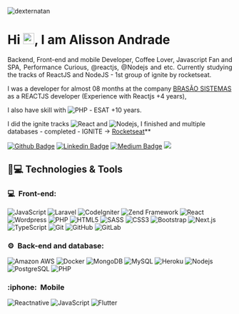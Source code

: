<p align="left"><img src="https://komarev.com/ghpvc/?username=alissonandrade2020" alt="dexternatan" /></p>


<h1 align = "justify"> Hi <img src="https://media.giphy.com/media/hvRJCLFzcasrR4ia7z/giphy.gif" width="25px" height="25px">, I am Alisson Andrade</h1>
<p align = "justify">Backend, Front-end and mobile Developer, Coffee Lover, Javascript Fan and SPA, Performance Curious, @reactjs, @Nodejs and etc. Currently studying the tracks of ReactJS and NodeJS - 1st group of ignite by rocketseat.</p>

I was a developer for almost 08 months at the company [BRASÃO SISTEMAS](https://brasaosistemas.com.br/) as a REACTJS developer (Experience with Reactjs +4 years),

I also have skill with ![PHP](https://img.shields.io/badge/-PHP-blue?style=flat-square&logo=php) - ESAT +10 years.

I did the ignite tracks ![React](https://img.shields.io/badge/-React-black?style=flat-square&logo=react) and ![Nodejs](https://img.shields.io/badge/-Nodejs-yellow?style=flat-square&logo=Node.js), I finished and multiple databases - completed - IGNITE -> [Rocketseat](https://app.rocketseat.com.br/me/alissondeandradearaujo)**

[![Github Badge](https://img.shields.io/badge/-Github-000?style=flat-square&logo=Github&logoColor=white&link=https://github.com/fagnerpsantos)](https://github.com/alissonandrade2020/)
[![Linkedin Badge](https://img.shields.io/badge/-LinkedIn-blue?style=flat-square&logo=Linkedin&logoColor=white&link=https://www.linkedin.com/in/fagnerpsantos/)](https://www.linkedin.com/in/alisson-de-andrade-ara%C3%BAjo-160224190/)
[![Medium Badge](https://img.shields.io/badge/-@alissonandrade-03a57a?style=flat-square&labelColor=000000&logo=Medium&link=https://medium.com/@alissonandrade/)](http://alissondeandradearaujo.000webhostapp.com/)
[![](https://img.shields.io/badge/-Discord-5276f2)](https://discord.com/users/alissondeandradearaujo)

## 🚀💻 Technologies & Tools

<h3>💻 &nbsp;Front-end:</h3>

![JavaScript](https://img.shields.io/badge/-JavaScript-black?style=flat-square&logo=javascript)
![Laravel](https://img.shields.io/badge/-Laravel-red?style=flat-square&logo=Laravel)
![CodeIgniter](https://img.shields.io/badge/-CodeIgniter-orange?style=flat-square&logo=CodeIgniter)
![Zend Framework](https://img.shields.io/badge/-ZendFramework-green?style=flat-square&logo=ZendFramework)
![React](https://img.shields.io/badge/-React-black?style=flat-square&logo=react)
![Wordpress](https://img.shields.io/badge/-Wordpress-333333?style=flat&logo=wordpress)
![PHP](https://img.shields.io/badge/-PHP-blue?style=flat-square&logo=php)
![HTML5](https://img.shields.io/badge/-HTML5-E34F26?style=flat-square&logo=html5&logoColor=white)
![SASS](https://img.shields.io/badge/-SASS-pink?style=pink-square&logo=sass)
![CSS3](https://img.shields.io/badge/-CSS3-1572B6?style=flat-square&logo=css3)
![Bootstrap](https://img.shields.io/badge/-Bootstrap-563D7C?style=flat-square&logo=bootstrap)
![Next.js](https://img.shields.io/badge/-Next.js-333333?style=flat&logo=Next.js)
![TypeScript](https://img.shields.io/badge/-TypeScript-007ACC?style=flat-square&logo=typescript)
![Git](https://img.shields.io/badge/-Git-black?style=flat-square&logo=git)
![GitHub](https://img.shields.io/badge/-GitHub-181717?style=flat-square&logo=github)
![GitLab](https://img.shields.io/badge/-GitLab-FCA121?style=flat-square&logo=gitlab)

<h3>⚙️ &nbsp;Back-end and database:</h3>

![Amazon AWS](https://img.shields.io/badge/Amazon%20AWS-232F3E?style=flat-square&logo=amazon-aws)
![Docker](https://img.shields.io/badge/-Docker-black?style=flat-square&logo=docker)
![MongoDB](https://img.shields.io/badge/-MongoDB-green?style=flat-square&logo=mongodb)
![MySQL](https://img.shields.io/badge/-MySQL-black?style=flat-square&logo=mysql)
![Heroku](https://img.shields.io/badge/-Heroku-430098?style=flat-square&logo=heroku)
![Nodejs](https://img.shields.io/badge/-Nodejs-yellow?style=flat-square&logo=Node.js)
![PostgreSQL](https://img.shields.io/badge/-PostgreSQL-336791?style=flat-square&logo=postgresql)
![PHP](https://img.shields.io/badge/-PHP-blue?style=flat-square&logo=php)

<h3>:iphone: &nbsp;Mobile</h3>

![Reactnative](https://img.shields.io/badge/-Reactnative-blue?style=flat-square&logo=Reactnative)
![JavaScript](https://img.shields.io/badge/-JavaScript-black?style=flat-square&logo=javascript)
![Flutter](https://img.shields.io/badge/-Flutter-blue?style=flat-square&logo=flutter)

